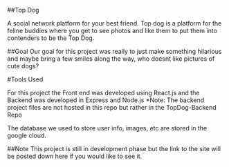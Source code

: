 
##Top Dog

A social network platform for your best friend.
Top dog is a platform for the feline buddies where you get to see photos and like them to put them into
contenders to be the Top Dog.


##Goal
Our goal for this project was really to just make something hilarious and maybe bring a few smiles along the way, who doesnt like pictures of cute dogs?



#Tools Used

For this project the Front end was developed using React.js and the Backend was developed in Express and Node.js
*Note: The backend project files are not hosted in this repo but rather in the TopDog-Backend Repo

The database we used to store user info, images, etc are stored in the google cloud.


##Note
This project is still in development phase but the link to the site will be posted down here if you would like to see it.
